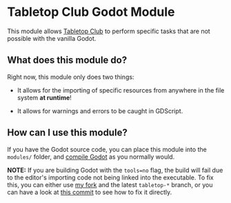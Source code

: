 # Tabletop Club Godot Module

This module allows [Tabletop Club](https://github.com/drwhut/tabletop-club) to
perform specific tasks that are not possible with the vanilla Godot.

## What does this module do?

Right now, this module only does two things:

* It allows for the importing of specific resources from anywhere in the file
  system **at runtime**!

* It allows for warnings and errors to be caught in GDScript.

## How can I use this module?

If you have the Godot source code, you can place this module into the `modules/`
folder, and
[compile Godot](https://docs.godotengine.org/en/stable/development/compiling/index.html)
as you normally would.

**NOTE:** If you are building Godot with the `tools=no` flag, the build will
fail due to the editor's importing code not being linked into the executable.
To fix this, you can either use [my fork](https://github.com/drwhut/godot) and
the latest `tabletop-*` branch, or you can have a look at
[this commit](https://github.com/drwhut/godot/commit/ff5752d23035bc4e4e2da3d4d0d8e8f28691accf)
to see how to fix it directly.
